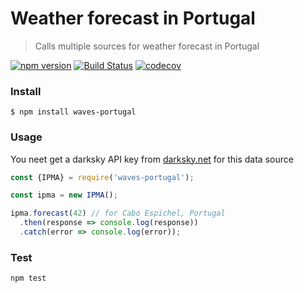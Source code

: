 # Weather forecast in Portugal

> Calls multiple sources for weather forecast in Portugal

[![npm version](https://badge.fury.io/js/waves-portugal.svg)](https://www.npmjs.com/package/waves-portugal) [![Build Status](https://travis-ci.org/averissimo/waves-portugal.svg?branch=master)](https://travis-ci.org/averissimo/waves-portugal) [![codecov](https://codecov.io/gh/averissimo/waves-portugal/branch/master/graph/badge.svg)](https://codecov.io/gh/averissimo/waves-portugal)  

### Install

```
$ npm install waves-portugal
```

### Usage

You neet get a darksky API key from [darksky.net](https://darksky.net/dev/account) for this data source

```javascript
const {IPMA} = require('waves-portugal');

const ipma = new IPMA();

ipma.forecast(42) // for Cabo Espichel, Portugal
  .then(response => console.log(response))
  .catch(error => console.log(error));
```

### Test

```
npm test
```
